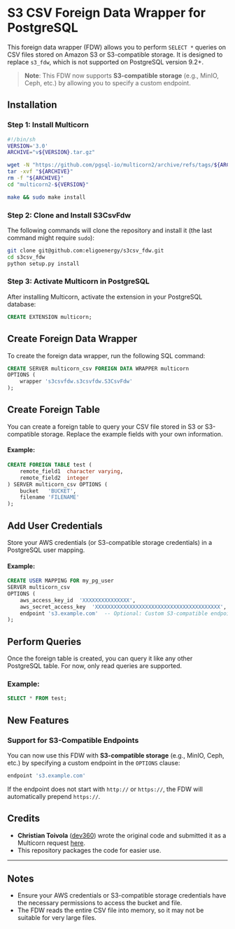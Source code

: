 # S3 CSV Foreign Data Wrapper for PostgreSQL

This foreign data wrapper (FDW) allows you to perform `SELECT *` queries on CSV files stored on Amazon S3 or S3-compatible storage. It is designed to replace `s3_fdw`, which is not supported on PostgreSQL version 9.2+.

> **Note**: This FDW now supports **S3-compatible storage** (e.g., MinIO, Ceph, etc.) by allowing you to specify a custom endpoint.


## Installation

### Step 1: Install Multicorn


```bash
#!/bin/sh
VERSION='3.0'
ARCHIVE="v${VERSION}.tar.gz"

wget -N "https://github.com/pgsql-io/multicorn2/archive/refs/tags/${ARCHIVE}"
tar -xvf "${ARCHIVE}"
rm -f "${ARCHIVE}"
cd "multicorn2-${VERSION}"

make && sudo make install
```

### Step 2: Clone and Install S3CsvFdw

The following commands will clone the repository and install it (the last command might require `sudo`):

```bash
git clone git@github.com:eligoenergy/s3csv_fdw.git
cd s3csv_fdw
python setup.py install
```

### Step 3: Activate Multicorn in PostgreSQL

After installing Multicorn, activate the extension in your PostgreSQL database:

```sql
CREATE EXTENSION multicorn;
```


## Create Foreign Data Wrapper

To create the foreign data wrapper, run the following SQL command:

```sql
CREATE SERVER multicorn_csv FOREIGN DATA WRAPPER multicorn
OPTIONS (
    wrapper 's3csvfdw.s3csvfdw.S3CsvFdw'
);
```


## Create Foreign Table

You can create a foreign table to query your CSV file stored in S3 or S3-compatible storage. Replace the example fields with your own information.

#### Example:

```sql
CREATE FOREIGN TABLE test (
    remote_field1  character varying,
    remote_field2  integer
) SERVER multicorn_csv OPTIONS (
    bucket   'BUCKET',
    filename 'FILENAME'
);
```


## Add User Credentials

Store your AWS credentials (or S3-compatible storage credentials) in a PostgreSQL user mapping.

#### Example:

```sql
CREATE USER MAPPING FOR my_pg_user
SERVER multicorn_csv
OPTIONS (
    aws_access_key_id  'XXXXXXXXXXXXXXX',
    aws_secret_access_key  'XXXXXXXXXXXXXXXXXXXXXXXXXXXXXXXXXXXXXXXX',
    endpoint 's3.example.com'  -- Optional: Custom S3-compatible endpoint
);
```


## Perform Queries

Once the foreign table is created, you can query it like any other PostgreSQL table. For now, only read queries are supported.

### Example:

```sql
SELECT * FROM test;
```


## New Features

### Support for S3-Compatible Endpoints

You can now use this FDW with **S3-compatible storage** (e.g., MinIO, Ceph, etc.) by specifying a custom endpoint in the `OPTIONS` clause:

```sql
endpoint 's3.example.com'
```

If the endpoint does not start with `http://` or `https://`, the FDW will automatically prepend `https://`.


## Credits

- **Christian Toivola** ([dev360](https://github.com/dev360)) wrote the original code and submitted it as a Multicorn request [here](https://github.com/Kozea/Multicorn/pull/49).
- This repository packages the code for easier use.

---

## Notes

- Ensure your AWS credentials or S3-compatible storage credentials have the necessary permissions to access the bucket and file.
- The FDW reads the entire CSV file into memory, so it may not be suitable for very large files.
